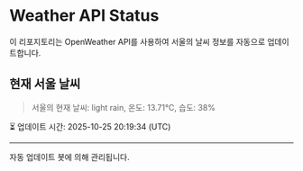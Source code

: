
# Weather API Status

이 리포지토리는 OpenWeather API를 사용하여 서울의 날씨 정보를 자동으로 업데이트합니다.

## 현재 서울 날씨
> 서울의 현재 날씨: light rain, 온도: 13.71°C, 습도: 38%

⏳ 업데이트 시간: 2025-10-25 20:19:34 (UTC)

---
자동 업데이트 봇에 의해 관리됩니다.
